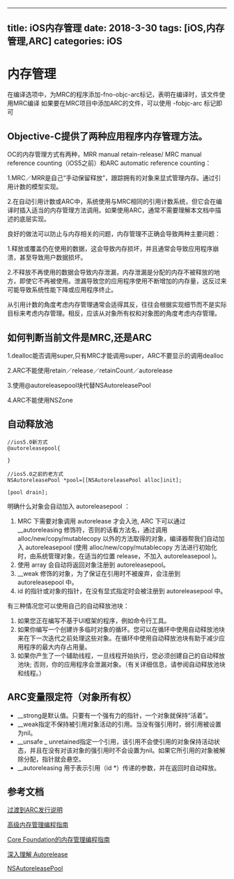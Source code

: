 
---
title: iOS内存管理
date: 2018-3-30
tags: [iOS,内存管理,ARC]
categories: iOS
---
# 内存管理
在编译选项中，为MRC的程序添加-fno-objc-arc标记，表明在编译时，该文件使用MRC编译
如果要在MRC项目中添加ARC的文件，可以使用 -fobjc-arc 标记即可

## Objective-C提供了两种应用程序内存管理方法。
OC的内存管理方式有两种，MRR manual retain-release/ MRC manual reference counting（iOS5之前）和ARC automatic reference counting：

1.MRC／MRR是自己“手动保留释放”，跟踪拥有的对象来显式管理内存。通过引用计数的模型实现。

2.在自动引用计数或ARC中，系统使用与MRC相同的引用计数系统，但它会在编译时插入适当的内存管理方法调用。如果使用ARC，通常不需要理解本文档中描述的底层实现。

良好的做法可以防止与内存相关的问题，内存管理不正确会导致两种主要问题：

1.释放或覆盖仍在使用的数据，这会导致内存损坏，并且通常会导致应用程序崩溃，甚至导致用户数据损坏。

2.不释放不再使用的数据会导致内存泄漏，内存泄漏是分配的内存不被释放的地方，即使它不再被使用。泄漏导致您的应用程序使用不断增加的内存量，这反过来可能导致系统性能下降或应用程序终止。

从引用计数的角度考虑内存管理通常会适得其反，往往会根据实现细节而不是实际目标来考虑内存管理。相反，应该从对象所有权和对象图的角度考虑内存管理。

## 如何判断当前文件是MRC,还是ARC

1.dealloc能否调用super,只有MRC才能调用super，ARC不要显示的调用dealloc

2.ARC不能使用retain／release／retainCount／autorelease

3.使用@autoreleasepool块代替NSAutoreleasePool

4.ARC不能使用NSZone


## 自动释放池
	//ios5.0新方式
	@autoreleasepool{
	
	}
	
	//ios5.0之前的老方式
	NSAutoreleasePool *pool=[[NSAutoreleasePool alloc]init];
	
	[pool drain];
	
明确什么对象会自动加入 autoreleasepool ：

1. MRC 下需要对象调用 autorelease 才会入池, ARC 下可以通过 __autoreleasing 修饰符，否则的话看方法名，通过调用 alloc/new/copy/mutablecopy 以外的方法取得的对象，编译器帮我们自动加入 autoreleasepool (使用 alloc/new/copy/mutablecopy 方法进行初始化时，由系统管理对象，在适当的位置 release，不加入 autoreleasepool )。
2. 使用 array 会自动将返回对象注册到 autoreleasepool。
3. __weak 修饰的对象，为了保证在引用时不被废弃，会注册到 autoreleasepool 中。
4. id 的指针或对象的指针，在没有显式指定时会被注册到 autoreleasepool 中。

有三种情况您可以使用自己的自动释放池块：

1. 如果您正在编写不基于UI框架的程序，例如命令行工具。
2. 如果你编写一个创建许多临时对象的循环。您可以在循环中使用自动释放池块来在下一次迭代之前处理这些对象。在循环中使用自动释放池块有助于减少应用程序的最大内存占用量。
3. 如果你产生了一个辅助线程，一旦线程开始执行，您必须创建自己的自动释放池块; 否则，你的应用程序会泄漏对象。（有关详细信息，请参阅自动释放池块和线程。）




## ARC变量限定符（对象所有权）
* __strong是默认值。只要有一个强有力的指针，一个对象就保持“活着”。
* __weak指定不保持被引用对象活动的引用。当没有强引用时，弱引用被设置为nil。
* __unsafe _ unretained指定一个引用，该引用不会使引用的对象保持活动状态，并且在没有对该对象的强引用时不会设置为nil。如果它所引用的对象被解除分配，指针就会悬空。
* __autoreleasing 用于表示引用（id *）传递的参数，并在返回时自动释放。
	

## 参考文档
[过渡到ARC发行说明](https://developer.apple.com/library/content/releasenotes/ObjectiveC/RN-TransitioningToARC/Introduction/Introduction.html)

[高级内存管理编程指南](https://developer.apple.com/library/content/documentation/Cocoa/Conceptual/MemoryMgmt/Articles/MemoryMgmt.html#//apple_ref/doc/uid/10000011i) 

[Core Foundation的内存管理编程指南](https://developer.apple.com/library/content/documentation/CoreFoundation/Conceptual/CFMemoryMgmt/CFMemoryMgmt.html#//apple_ref/doc/uid/10000127i)

[深入理解 Autorelease](https://juejin.im/post/5a66e28c6fb9a01cbf387da1)

[NSAutoreleasePool](https://developer.apple.com/documentation/foundation/nsautoreleasepool#1651513?language=objc)
